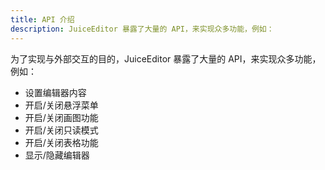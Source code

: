 ```yaml
---
title: API 介绍
description: JuiceEditor 暴露了大量的 API，来实现众多功能，例如：
---
```


为了实现与外部交互的目的，JuiceEditor 暴露了大量的 API，来实现众多功能，例如：

- 设置编辑器内容
- 开启/关闭悬浮菜单
- 开启/关闭画图功能
- 开启/关闭只读模式
- 开启/关闭表格功能
- 显示/隐藏编辑器
